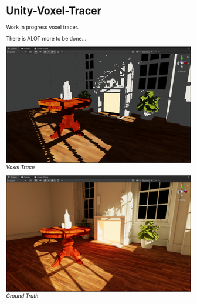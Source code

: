 # Unity-Voxel-Tracer

Work in progress voxel tracer.

There is ALOT more to be done...

![2](GithubContent/2.png)
*Voxel Trace*

![1](GithubContent/1.png)
*Ground Truth*